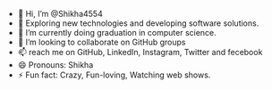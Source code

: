 - 👋 Hi, I’m @Shikha4554
- 👀 Exploring new technologies and developing software solutions.
- 🌱 I’m currently doing graduation in computer science. 
- 💞️ I’m looking to collaborate on  GitHub groups 
- 📫 reach me on GitHub, LinkedIn, Instagram, Twitter and fecebook
- 😄 Pronouns: Shikha
- ⚡ Fun fact: Crazy, Fun-loving, Watching web shows.

<!---
Shikha4554/Shikha4554 is a ✨ special ✨ repository because its `README.md` (this file) appears on your GitHub profile.
You can click the Preview link to take a look at your changes.
--->
